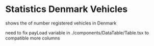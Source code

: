 # Statistics Denmark Vehicles

shows the of number registered vehicles in Denmark

need to fix payLoad variable in ./components/DataTable/Table.tsx to compatible more columns
